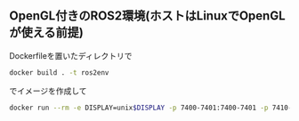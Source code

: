 ## OpenGL付きのROS2環境(ホストはLinuxでOpenGLが使える前提)

Dockerfileを置いたディレクトリで

```bash
docker build . -t ros2env
```

でイメージを作成して

```bash
docker run --rm -e DISPLAY=unix$DISPLAY -p 7400-7401:7400-7401 -p 7410-7419:7410-7419 -v /tmp/.X11-unix:/tmp/.X11-unix -v /path_to/dockermount:/mnt --gpus all -it ros2env /bin/bash
```
